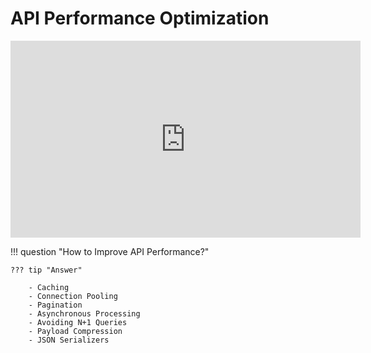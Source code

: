 # API Performance Optimization

<iframe width="560" height="315" src="https://www.youtube.com/embed/zvWKqUiovAM?si=0JIYNvFGLvZD2cpC" title="YouTube video player" frameborder="0" allow="accelerometer; autoplay; clipboard-write; encrypted-media; gyroscope; picture-in-picture; web-share" referrerpolicy="strict-origin-when-cross-origin" allowfullscreen></iframe>


!!! question "How to Improve API Performance?"

    ??? tip "Answer"

        - Caching
        - Connection Pooling
        - Pagination
        - Asynchronous Processing
        - Avoiding N+1 Queries
        - Payload Compression
        - JSON Serializers
